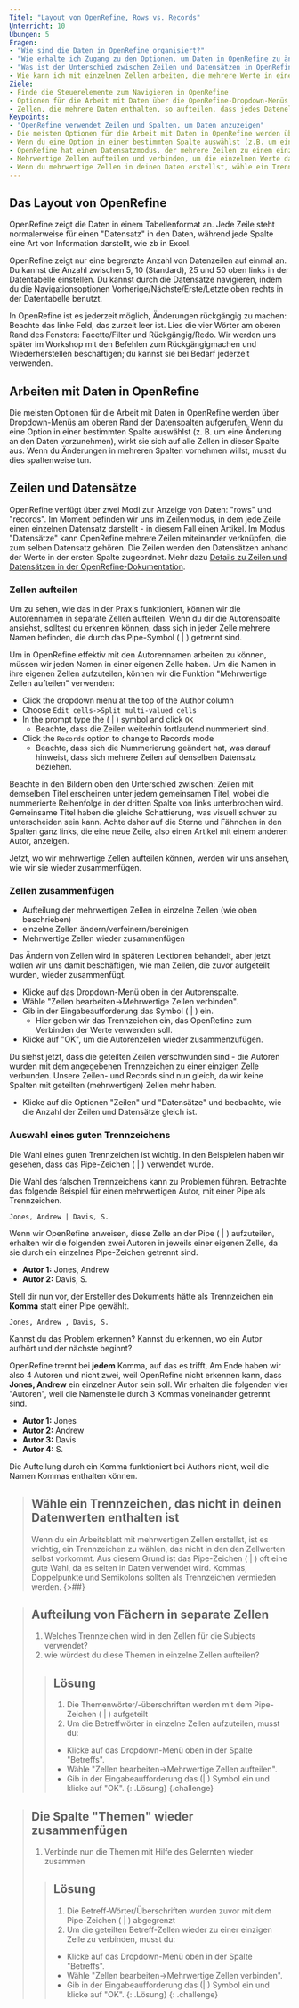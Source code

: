 ```yaml
---
Titel: "Layout von OpenRefine, Rows vs. Records"
Unterricht: 10
Übungen: 5
Fragen:
- "Wie sind die Daten in OpenRefine organisiert?"
- "Wie erhalte ich Zugang zu den Optionen, um Daten in OpenRefine zu ändern?"
- "Was ist der Unterschied zwischen Zeilen und Datensätzen in OpenRefine?"
- Wie kann ich mit einzelnen Zellen arbeiten, die mehrere Werte in einer Liste enthalten?
Ziele:
- Finde die Steuerelemente zum Navigieren in OpenRefine
- Optionen für die Arbeit mit Daten über die OpenRefine-Dropdown-Menüs finden
- Zellen, die mehrere Daten enthalten, so aufteilen, dass jedes Datenelement in einer eigenen Zelle steht
Keypoints:
- "OpenRefine verwendet Zeilen und Spalten, um Daten anzuzeigen"
- Die meisten Optionen für die Arbeit mit Daten in OpenRefine werden über ein Dropdown-Menü am oberen Rand einer Datenspalte aufgerufen.
- Wenn du eine Option in einer bestimmten Spalte auswählst (z.B. um eine Änderung an den Daten vorzunehmen), wirkt sich dies auf alle Zellen in dieser Spalte aus.
- OpenRefine hat einen Datensatzmodus, der mehrere Zeilen zu einem einzigen Datensatz verbindet.
- Mehrwertige Zellen aufteilen und verbinden, um die einzelnen Werte darin zu ändern.
- Wenn du mehrwertige Zellen in deinen Daten erstellst, wähle ein Trennzeichen, das nicht in den Datenwerten vorkommt.
---
```


## Das Layout von OpenRefine
OpenRefine zeigt die Daten in einem Tabellenformat an. Jede Zeile steht normalerweise für einen "Datensatz" in den Daten, während jede Spalte eine Art von Information darstellt, wie zb in Excel.

OpenRefine zeigt nur eine begrenzte Anzahl von Datenzeilen auf einmal an. Du kannst die Anzahl zwischen 5, 10 (Standard), 25 und 50 oben links in der Datentabelle einstellen. Du kannst durch die Datensätze navigieren, indem du die Navigationsoptionen Vorherige/Nächste/Erste/Letzte oben rechts in der Datentabelle benutzt.

In OpenRefine ist es jederzeit möglich, Änderungen rückgängig zu machen: Beachte das linke Feld, das zurzeit leer ist. Lies die vier Wörter am oberen Rand des Fensters:
Facette/Filter und Rückgängig/Redo.  Wir werden uns später im Workshop mit den Befehlen zum Rückgängigmachen und Wiederherstellen beschäftigen; du kannst sie bei Bedarf jederzeit verwenden. 

## Arbeiten mit Daten in OpenRefine
Die meisten Optionen für die Arbeit mit Daten in OpenRefine werden über Dropdown-Menüs am oberen Rand der Datenspalten aufgerufen. Wenn du eine Option in einer bestimmten Spalte auswählst (z. B. um eine Änderung an den Daten vorzunehmen), wirkt sie sich auf alle Zellen in dieser Spalte aus. Wenn du Änderungen in mehreren Spalten vornehmen willst, musst du dies spaltenweise tun.

## Zeilen und Datensätze
OpenRefine verfügt über zwei Modi zur Anzeige von Daten: "rows" und "records". Im Moment befinden wir uns im Zeilenmodus, in dem jede Zeile einen einzelnen Datensatz darstellt - in diesem Fall einen Artikel. Im Modus "Datensätze" kann OpenRefine mehrere Zeilen miteinander verknüpfen, die zum selben Datensatz gehören. Die Zeilen werden den Datensätzen anhand der Werte in der ersten Spalte zugeordnet. Mehr dazu [Details zu Zeilen und Datensätzen in der OpenRefine-Dokumentation](https://docs.openrefine.org/manual/exploring#rows-vs-records).

### Zellen aufteilen

Um zu sehen, wie das in der Praxis funktioniert, können wir die Autorennamen in separate Zellen aufteilen. Wenn du dir die Autorenspalte ansiehst, solltest du erkennen können, dass sich in jeder Zelle mehrere Namen befinden, die durch das Pipe-Symbol ( \| ) getrennt sind.

Um in OpenRefine effektiv mit den Autorennamen arbeiten zu können, müssen wir jeden Namen in einer eigenen Zelle haben. Um die Namen in ihre eigenen Zellen aufzuteilen, können wir die Funktion "Mehrwertige Zellen aufteilen" verwenden:

* Click the dropdown menu at the top of the Author column
* Choose `Edit cells->Split multi-valued cells`
* In the prompt type the ( \| ) symbol and click `OK`
    * Beachte, dass die Zeilen weiterhin fortlaufend nummeriert sind.
* Click the `Records` option to change to Records mode
    * Beachte, dass sich die Nummerierung geändert hat, was darauf hinweist, dass sich mehrere Zeilen auf denselben Datensatz beziehen.

Beachte in den Bildern oben den Unterschied zwischen: Zeilen mit demselben Titel erscheinen unter jedem gemeinsamen Titel, wobei die nummerierte Reihenfolge in der dritten Spalte von links unterbrochen wird. Gemeinsame Titel haben die gleiche Schattierung, was visuell schwer zu unterscheiden sein kann. Achte daher auf die Sterne und Fähnchen in den Spalten ganz links, die eine neue Zeile, also einen Artikel mit einem anderen Autor, anzeigen.

Jetzt, wo wir mehrwertige Zellen aufteilen können, werden wir uns ansehen, wie wir sie wieder zusammenfügen.

### Zellen zusammenfügen

- Aufteilung der mehrwertigen Zellen in einzelne Zellen (wie oben beschrieben)
- einzelne Zellen ändern/verfeinern/bereinigen
- Mehrwertige Zellen wieder zusammenfügen

Das Ändern von Zellen wird in späteren Lektionen behandelt, aber jetzt wollen wir uns damit beschäftigen, wie man Zellen, die zuvor aufgeteilt wurden, wieder zusammenfügt.

* Klicke auf das Dropdown-Menü oben in der Autorenspalte.
* Wähle "Zellen bearbeiten->Mehrwertige Zellen verbinden".
* Gib in der Eingabeaufforderung das Symbol ( \| ) ein.
    * Hier geben wir das Trennzeichen ein, das OpenRefine zum Verbinden der Werte verwenden soll.
* Klicke auf "OK", um die Autorenzellen wieder zusammenzufügen.

Du siehst jetzt, dass die geteilten Zeilen verschwunden sind - die Autoren wurden mit dem angegebenen Trennzeichen zu einer einzigen Zelle verbunden. Unsere Zeilen- und
Records sind nun gleich, da wir keine Spalten mit geteilten (mehrwertigen) Zellen mehr haben.

* Klicke auf die Optionen "Zeilen" und "Datensätze" und beobachte, wie die Anzahl der Zeilen und Datensätze gleich ist.

### Auswahl eines guten Trennzeichens

Die Wahl eines guten Trennzeichen ist wichtig. In den Beispielen haben wir gesehen, dass das Pipe-Zeichen ( \| ) verwendet wurde.

Die Wahl des falschen Trennzeichens kann zu Problemen führen. Betrachte das folgende Beispiel für einen mehrwertigen Autor,
mit einer Pipe als Trennzeichen.
```
Jones, Andrew | Davis, S.
```

Wenn wir OpenRefine anweisen, diese Zelle an der Pipe ( \| ) aufzuteilen, erhalten wir die folgenden zwei Autoren in jeweils einer eigenen Zelle, da sie durch ein einzelnes Pipe-Zeichen getrennt sind.

- **Autor 1:** Jones, Andrew
- **Autor 2:** Davis, S.

Stell dir nun vor, der Ersteller des Dokuments hätte als Trennzeichen ein **Komma** statt einer Pipe gewählt.

```
Jones, Andrew , Davis, S.
```

Kannst du das Problem erkennen? Kannst du erkennen, wo ein Autor aufhört und der nächste beginnt?  

OpenRefine trennt bei **jedem** Komma, auf das es trifft,
Am Ende haben wir also 4 Autoren und nicht zwei, weil OpenRefine nicht erkennen kann, dass **Jones, Andrew** ein einzelner Autor sein soll. Wir erhalten
die folgenden vier "Autoren", weil die Namensteile durch 3 Kommas voneinander getrennt sind.

- **Autor 1:** Jones
- **Autor 2:** Andrew
- **Autor 3:** Davis
- **Autor 4:** S.

Die Aufteilung durch ein Komma funktioniert bei Authors nicht, weil die Namen Kommas enthalten können.

> ## Wähle ein Trennzeichen, das nicht in deinen Datenwerten enthalten ist
>
> Wenn du ein Arbeitsblatt mit mehrwertigen Zellen erstellst, ist es wichtig, ein Trennzeichen zu wählen, das nicht in den
> den Zellwerten selbst vorkommt. Aus diesem Grund ist das Pipe-Zeichen ( \| ) oft eine gute Wahl, da es
> selten in Daten verwendet wird. Kommas, Doppelpunkte und Semikolons sollten als Trennzeichen vermieden werden.
{>##}

>## Aufteilung von Fächern in separate Zellen
>
>1. Welches Trennzeichen wird in den Zellen für die Subjects verwendet?
>2. wie würdest du diese Themen in einzelne Zellen aufteilen?
>
> > ## Lösung
> > 1. Die Themenwörter/-überschriften werden mit dem Pipe-Zeichen ( \| ) aufgeteilt
> > 2. Um die Betreffwörter in einzelne Zellen aufzuteilen, musst du:
> > * Klicke auf das Dropdown-Menü oben in der Spalte "Betreffs".
> > * Wähle "Zellen bearbeiten->Mehrwertige Zellen aufteilen".
> > * Gib in der Eingabeaufforderung das (\| ) Symbol ein und klicke auf "OK".
> {: .Lösung}
{.challenge}

>## Die Spalte "Themen" wieder zusammenfügen
>
>1. Verbinde nun die Themen mit Hilfe des Gelernten wieder zusammen
>
> > ## Lösung
> > 1. Die Betreff-Wörter/Überschriften wurden zuvor mit dem Pipe-Zeichen ( \| ) abgegrenzt
> > 2. Um die geteilten Betreff-Zellen wieder zu einer einzigen Zelle zu verbinden, musst du:
> > * Klicke auf das Dropdown-Menü oben in der Spalte "Betreffs".
> > * Wähle "Zellen bearbeiten->Mehrwertige Zellen verbinden".
> > * Gib in der Eingabeaufforderung das (\| ) Symbol ein und klicke auf "OK".
> {: .Lösung}
{: .challenge}
